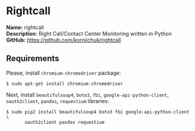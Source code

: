 # Rightcall
**Name:** rightcall<br>
**Description:** Right Call/Contact Center Monitoring written in Python<br>
**GitHub:** https://github.com/korniichuk/rightcall

## Requirements
Please, install `chromium-chromedriver` package:
```
$ sudo apt-get install chromium-chromedriver
```

Next, install `beautifulsoup4`, `boto3`, `fbi`, `google-api-python-client`, `oauth2client`, `pandas`, `requestium` libraries:
```
$ sudo pip2 install beautifulsoup4 boto3 fbi google-api-python-client \
       oauth2client pandas requestium
```
